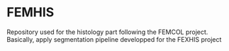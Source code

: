 # FEMHIS
Repository used for the histology part following the FEMCOL project. Basically, apply segmentation pipeline developped for the FEXHIS project